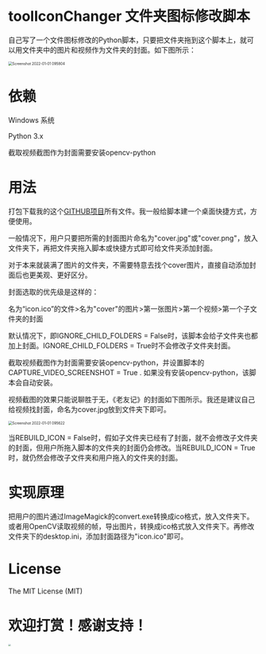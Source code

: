 # toolIconChanger 文件夹图标修改脚本

自己写了一个文件图标修改的Python脚本，只要把文件夹拖到这个脚本上，就可以用文件夹中的图片和视频作为文件夹的封面。如下图所示：

<img src="https://img2020.cnblogs.com/blog/1640902/202201/1640902-20220101144451489-1269406116.jpg" alt="Screenshot 2022-01-01 095804" style="zoom:50%;" />

# 依赖

Windows 系统

Python 3.x

截取视频截图作为封面需要安装opencv-python

# 用法

打包下载我的这个[GITHUB项目](https://github.com/Mario-Hero/toolIconChanger)所有文件。我一般给脚本建一个桌面快捷方式，方便使用。

一般情况下，用户只要把所需的封面图片命名为"cover.jpg"或"cover.png"，放入文件夹下，再把文件夹拖入脚本或快捷方式即可给文件夹添加封面。

对于本来就装满了图片的文件夹，不需要特意去找个cover图片，直接自动添加封面后也更美观、更好区分。

封面选取的优先级是这样的：

名为“icon.ico”的文件>名为"cover"的图片>第一张图片>第一个视频>第一个子文件夹的封面

默认情况下，即IGNORE_CHILD_FOLDERS = False时，该脚本会给子文件夹也都加上封面。IGNORE_CHILD_FOLDERS = True时不会修改子文件夹封面。

截取视频截图作为封面需要安装opencv-python，并设置脚本的CAPTURE_VIDEO_SCREENSHOT = True . 如果没有安装opencv-python，该脚本会自动安装。

视频截图的效果只能说聊胜于无，《老友记》的封面如下图所示。我还是建议自己给视频找封面，命名为cover.jpg放到文件夹下即可。

<img src="https://img2020.cnblogs.com/blog/1640902/202201/1640902-20220101144609747-1491579716.jpg" alt="Screenshot 2022-01-01 095622" style="zoom:50%;" />

当REBUILD_ICON = False时，假如子文件夹已经有了封面，就不会修改子文件夹的封面，但用户所拖入脚本的文件夹的封面仍会修改。当REBUILD_ICON = True时，就仍然会修改子文件夹和用户拖入的文件夹的封面。

# 实现原理

把用户的图片通过ImageMagick的convert.exe转换成ico格式，放入文件夹下。或者用OpenCV读取视频的帧，导出图片，转换成ico格式放入文件夹下。再修改文件夹下的desktop.ini，添加封面路径为"icon.ico"即可。

# License

The MIT License (MIT)


# 欢迎打赏！感谢支持！

<img src="https://files-cdn.cnblogs.com/files/mariocanfly/wechat.bmp" style="zoom:30%;" />
